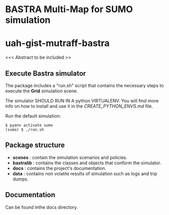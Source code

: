 # BASTRA Multi-Map for SUMO simulation
# uah-gist-mutraff-bastra

<<< Abstract to be included >>

## Execute Bastra simulator

The package includes a "run.sh" script that contains the necessary steps to execute the __Grid__ simulation scene.

The simulator SHOULD RUN IN A python VIRTUALENV. You will find more info on how to install and use it in the *CREATE_PYTHON_ENVS.md* file.

Run the default simulation:
```
$ pyenv activate sumo
(sumo) $ ./run.sh
```

## Package structure
* __scenes__ : contain the simulation scenarios and policies.
* __bastralib__ : contains the classes and objects that conform the simulator.
* __docs__ : contains the project's documentation.
* __data__ : contains non volatile results of simulation such as logs and trip dumps.
## Documentation

Can be found inthe docs directory.
